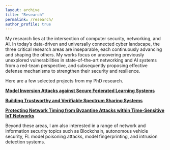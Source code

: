 ```yaml
---
layout: archive
title: "Research"
permalink: /research/
author_profile: true
---
```


My research lies at the intersection of computer security, networking, and AI. In today’s data-driven and universally connected cyber landscape, the three critical research areas are inseparable, each continuously advancing and shaping the others. My works focus on uncovering previously unexplored vulnerabilities in state-of-the-art networking and AI systems from a red-team perspective, and subsequently proposing effective defense mechanisms to strengthen their security and resilience.

Here are a few selected projects from my PhD research.

[**Model Inversion Attacks against Secure Federated Learning Systems**](https://shishishi123.github.io/research/FL-Privacy/)

[**Building Trustworthy and Verifiable Spectrum Sharing Systems**](https://shishishi123.github.io/research/SAS-Security/)

[**Protecting Network Timing from Byzantine Attacks within Time-Sensitive IoT Networks**](https://shishishi123.github.io/research/IoT-Security/)

Beyond these areas, I am also interested in a range of network and information security topics such as Blockchain, autonomous vehicle security, FL model poisoning attacks, model fingerprinting, and intrusion detection systems. 
